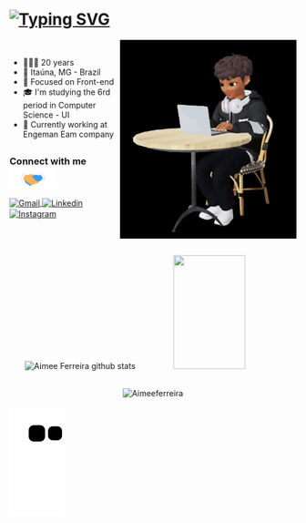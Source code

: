 # [![Typing SVG](https://readme-typing-svg.herokuapp.com/?color=9796ff&size=35&center=true&vCenter=true&width=1000&lines=HELLO,+WORLD!😃;My+name+is+Aimée+Ferreira;Be+Welcome!✌🏽😉)](https://git.io/typing-svg)

 <img align="right" alt = "Aimee-avatar" src = "https://github.com/Aimeeferreira/Aimeeferreira/blob/main/.github/Gif/avatar_at.gif?raw=true" width="310px">

</br>

- 🧑🏽‍💻 20 years
- 🌃 Itaúna, MG - Brazil 
- 🎯 Focused on Front-end 
- 🎓 I'm studying the 6rd period in Computer Science - UI 
- 💼 Currently working at Engeman Eam company 

##
### Connect with me &nbsp; <img align = "center" alt = "Aimee-c" heigth = "30" width = "80" src = "https://raw.githubusercontent.com/SatYu26/SatYu26/master/Assets/Handshake.gif"  style = "max-width:100%;" > </img>
<a href = "mailto: aimeeferreira19@gmail.com" target = "_blank" >
<img align = "center" alt = "Gmail" heigth = "10" width = "47" src = "https://cdn-icons-png.flaticon.com/128/324/324123.png"  style = "max-width:100%;" > </a>
<a href = "https://www.linkedin.com/in/aimeeferreiraa/" target = "_blank" >
<img align = "center" alt = "Linkedin" heigth = "30" width = "38" src = "https://cdn-icons-png.flaticon.com/128/725/725337.png"  style = "max-width:100%;" > </a>
<a href = "https://www.instagram.com/aimeeferreira_/?hl=pt-br" target = "_blank" >
<img align = "center" alt = "Instagram" heigth = "30" width = "40" src ="https://cdn-icons-png.flaticon.com/512/725/725278.png" style = "max-width:100%;" > </a>

</br>
</br>

## 

</br>

<div align="center">  
  <img width="49%" height="195px" src="https://github-readme-stats.vercel.app/api?username=Aimeeferreira&show_icons=true&count_private=true&layout=compact&langs_count=7&title_color=9796ff&icon_color=ff8200&text_color=eeeeee&bg_color=0d1117" alt="Aimee Ferreira github stats" /> 
  <img width="50%" height="200px" src="https://github-readme-stats.vercel.app/api/top-langs/?username=Aimeeferreira&layout=compact&langs_count=7&title_color=9796ff&text_color=eeeeee&bg_color=0d1117" />
</div>

</br>

<p align="center"> <img src="https://komarev.com/ghpvc/?username=Aimeeferreira&label=Profile%20views&color=AD58FB&style=plastic" alt="Aimeeferreira" /></p>

![snake gif](https://github.com/Aimeeferreira/Aimeeferreira/blob/output/github-contribution-grid-snake.svg)

<!--
[![willianrod's wakatime stats](https://github-readme-stats.vercel.app/api/wakatime?username=aimeeferreira)](https://github.com/Aimeeferreira/github-readme-stats)
